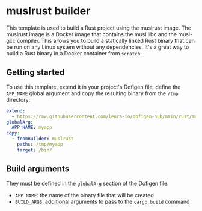 # muslrust builder

This template is used to build a Rust project using the muslrust image.
The muslrust image is a Docker image that contains the musl libc and the musl-gcc compiler.
This allows you to build a statically linked Rust binary that can be run on any Linux system without any dependencies.
It's a great way to build a Rust binary in a Docker container from `scratch`.

## Getting started

To use this template, extend it in your project's Dofigen file, define the `APP_NAME` global argument and copy the resulting binary from the `/tmp` directory:

```yml
extend:
  - https://raw.githubusercontent.com/lenra-io/dofigen-hub/main/rust/muslrust.builder.yml
globalArg:
  APP_NAME: myapp
copy:
  - fromBuilder: muslrust
    paths: /tmp/myapp
    target: /bin/
```

## Build arguments

They must be defined in the `globalArg` section of the Dofigen file.

- `APP_NAME`: the name of the binary file that will be created
- `BUILD_ARGS`: additional arguments to pass to the `cargo build` command
